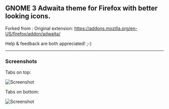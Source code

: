 ## GNOME 3 Adwaita theme for Firefox with better looking icons.


Forked from : 
Original extension:
https://addons.mozilla.org/en-US/firefox/addon/adwaita/

Help & feedback are both appreciated! ;-)

---

### Screenshots

Tabs on top:

![Screenshot](adwaita-firefox/raw/master/screenshots/screenshot-tabs-on-top.png)

Tabs on bottom:

![Screenshot](adwaita-firefox/raw/master/screenshots/screenshot-tabs-on-bottom.png)
